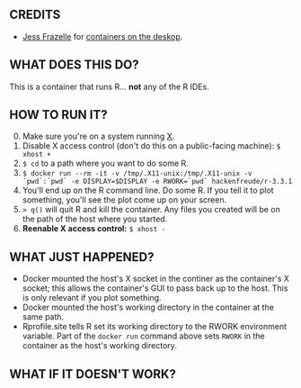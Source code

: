 ## CREDITS
* [Jess Frazelle](https://github.com/jfrazelle) for [containers on the deskop](https://blog.jessfraz.com/post/docker-containers-on-the-desktop/).

## WHAT DOES THIS DO?
This is a container that runs R... __not__ any of the R IDEs.

## HOW TO RUN IT?
0. Make sure you're on a system running [X](https://en.wikipedia.org/wiki/X_Window_System).
1. Disable X access control (don't do this on a public-facing machine): `$ xhost +`
2. `$ cd` to a path where you want to do some R.
3. ``$ docker run --rm -it -v /tmp/.X11-unix:/tmp/.X11-unix -v `pwd`:`pwd` -e DISPLAY=$DISPLAY -e RWORK=`pwd` hackenfreude/r-3.3.1``
4. You'll end up on the R command line. Do some R. If you tell it to plot something, you'll see the plot come up on your screen.
5. `> q()` will quit R and kill the container. Any files you created will be on the path of the host where you started.
6. __Reenable X access control:__ `$ xhost -`

## WHAT JUST HAPPENED?
* Docker mounted the host's X socket in the continer as the container's X socket; this allows the container's GUI to pass back up to the host. This is only relevant if you plot something.
* Docker mounted the host's working directory in the container at the same path.
* Rprofile.site tells R set its working directory to the RWORK environment variable. Part of the `docker run` command above sets `RWORK` in the container as the host's working directory.

## WHAT IF IT DOESN'T WORK?

